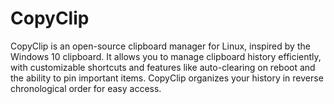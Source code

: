 # CopyClip
CopyClip is an open-source clipboard manager for Linux, inspired by the Windows 10 clipboard. It allows you to manage clipboard history efficiently, with customizable shortcuts and features like auto-clearing on reboot and the ability to pin important items. CopyClip organizes your history in reverse chronological order for easy access.
